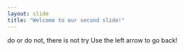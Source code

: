 ```yaml
---
layout: slide
title: "Welcome to our second slide!"
---
```

do or do not, there is not try
Use the left arrow to go back!
